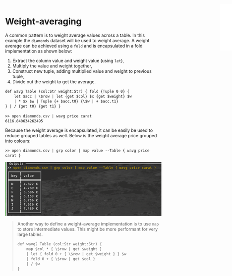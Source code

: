 <iframe src="/.ibox.html?raw=true" style="border:none; position:fixed; width:40px; right:0; z-index=999;"></iframe>

# Weight-averaging

A common pattern is to weight average values across a table. In this example the `diamonds` dataset
will be used to weight average.
A weight average can be achieved using a `fold` and is 
encapsulated in a fold implementation as shown below:
1. Extract the column value and weight value (using `let`),
2. Multiply the value and weight together,
3. Construct new tuple, adding multiplied value and weight to previous tuple,
4. Divide out the weight to get the average.
```plaintext
def wavg Table (col:Str weight:Str) { fold {Tuple 0 0} { 
    let $acc | \$row | let {get $col} $x {get $weight} $w 
    | * $x $w | Tuple {+ $acc.t0} {\$w | + $acc.t1}
} | / {get t0} {get t1} }

>> open diamonds.csv | wavg price carat
6116.840634262495
```

Because the weight average is encapsulated, it can be easily be used to reduce grouped tables as
well. Below is the weight average price grouped into colours:
```plaintext
>> open diamonds.csv | grp color | map value --Table { wavg price carat }
```
![](../assets/adv-pat.wavg.png?raw=true)
> Another way to define a weight-average implementation is to use `map` to store intermediate
> values. This might be more performant for very large tables.
>
> ```plaintext
> def wavg2 Table (col:Str weight:Str) {
>     map $col * { \$row | get $weight }
>     | let { fold 0 + { \$row | get $weight } } $w
>     | fold 0 + { \$row | get $col }
>     | / $w
> }
> ```
